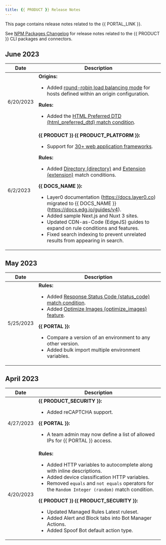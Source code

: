 ```yaml
---
title: {{ PRODUCT }} Release Notes
---
```


<Callout type="info">

This page contains release notes related to the {{ PORTAL_LINK }}.

See [NPM Packages Changelog](/guides/changelog) for release notes related to the  {{ PRODUCT }} CLI packages and connectors.

</Callout>

## June 2023

| Date  | Description                                                                                                                            |
|------------|----------------------------------------------------------------------------------------------------------------------------------------|
| 6/20/2023  | **Origins:** <ul><li>Added [round-robin load balancing mode](/guides/basics/hostnames_and_origins#load-balancing) for hosts defined within an origin configuration.</li></ul> **Rules:** <ul><li>Added the [HTML Preferred DTD (html_preferred_dtd) match condition](/guides/performance/rules/conditions#html-preferred-dtd).</li></ul>   |
| 6/2/2023   | **{{ PRODUCT }} {{ PRODUCT_PLATFORM }}:** <ul><li>Support for [30+ web application frameworks](/guides/v7/sites_frameworks/getting_started#supported-frameworks).</li></ul> **Rules:** <ul><li>Added [Directory (directory)](/guides/performance/rules/conditions#directory) and [Extension (extension)](/guides/performance/rules/conditions#extension) match conditions.</li></ul> **{{ DOCS_NAME }}:** <ul><li>Layer0 documentation (https://docs.layer0.co) migrated to {{ DOCS_NAME }} (https://docs.edg.io/guides/v4).</li><li>Added sample Next.js and Nuxt 3 sites.</li><li>Updated CDN-as-Code (EdgeJS) guides to expand on rule conditions and features.</li><li>Fixed search indexing to prevent unrelated results from appearing in search.</li></ul>  |

## May 2023

| Date  | Description                                                                                                                            |
|------------|----------------------------------------------------------------------------------------------------------------------------------------|
| 5/25/2023  | **Rules:** <ul><li>Added [Response Status Code (status_code) match condition](/guides/performance/rules/conditions#response-status-code).</li><li>Added [Optimize Images (optimize_images) feature](/guides/performance/rules/features#optimize-images).</li></ul> **{{ PORTAL }}:** <ul><li>Compare a version of an environment to any other version.</li><li>Added bulk import multiple environment variables.</li></ul>  |

## April 2023

| Date  | Description                                                                                                                            |
|-------|----------------------------------------------------------------------------------------------------------------------------------------|
| 4/27/2023  | **{{ PRODUCT_SECURITY }}:** <ul><li>Added reCAPTCHA support.</li></ul> **{{ PORTAL }}:** <ul><li>A team admin may now define a list of allowed IPs for {{ PORTAL }} access.</li></ul>  |
| 4/20/2023  | **Rules:** <ul><li>Added HTTP variables to autocomplete along with inline descriptions.</li><li>Added device classification HTTP variables.</li><li>Removed `equals` and `not equals` operators for the `Random Integer (random)` match condition.</li></ul> **{{ PRODUCT }} {{ PRODUCT_SECURITY }}:** <ul><li>Updated Managed Rules Latest ruleset.</li><li>Added Alert and Block tabs into Bot Manager Actions.</li><li>Added Spoof Bot default action type.</li></ul>  |